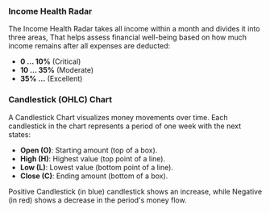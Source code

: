 ### Income Health Radar

The Income Health Radar takes all income within a month and divides it into three areas, That helps 
assess financial well-being based on how much income remains after all expenses are deducted:

- **0 ... 10%** (Critical)
- **10 ... 35%** (Moderate)
- **35% ...** (Excellent)

### Candlestick (OHLC) Chart

A Candlestick Chart visualizes money movements over time. Each candlestick in the chart represents 
a period of one week with the next states:
- **Open (O)**: Starting amount (top of a box).
- **High (H)**: Highest value (top point of a line).
- **Low (L)**: Lowest value (bottom point of a line).
- **Close (C)**: Ending amount (bottom of a box).

Positive Candlestick (in blue) candlestick shows an increase, while Negative (in red) shows a 
decrease in the period's money flow.
